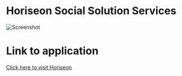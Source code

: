 # Horiseon Social Solution Services
![Screenshot](./assets/images/challenge1-website-screenshot.png)

# Link to application
[Click here to visit Horiseon](https://mymy-4242.github.io/challenge1/#social-media-marketing)
